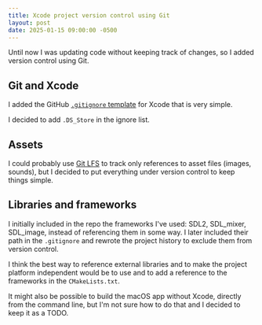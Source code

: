 ```yaml
---
title: Xcode project version control using Git
layout: post
date: 2025-01-15 09:00:00 -0500
---
```


Until now I was updating code without keeping track of changes, so I added version control using Git.

## Git and Xcode

I added the GitHub [`.gitignore` template](https://github.com/github/gitignore/blob/ceea7cab/Global/Xcode.gitignore) for Xcode that is very simple.

I decided to add `.DS_Store` in the ignore list.

## Assets

I could probably use [Git LFS](https://git-lfs.com/) to track only references to asset files (images, sounds), but I decided to put everything under version control to keep things simple.

## Libraries and frameworks

I initially included in the repo the frameworks I've used: SDL2, SDL_mixer, SDL_image, instead of referencing them in some way. I later included their path in the `.gitignore` and rewrote the project history to exclude them from version control.

I think the best way to reference external libraries and to make the project platform independent would be to use and to add a reference to the frameworks in the `CMakeLists.txt`.

It might also be possible to build the macOS app without Xcode, directly from the command line, but I'm not sure how to do that and I decided to keep it as a TODO.
